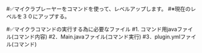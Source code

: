 #✅マイクラプレーヤーをコマンドを使って、レベルアップします。
#※現在のレベルを３０にアップする。

#✅マイクラコマンドの実行する為に必要なファイル
#1. コマンド用javaファイル(コマンド内容)
#2．Main.javaファイル(コマンド実行)
#3．plugin.ymlファイル(コマンド)
